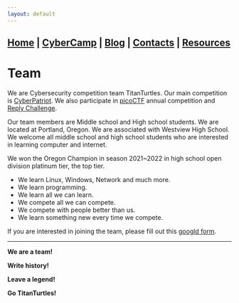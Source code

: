 ```yaml
---
layout: default
---
```


## [Home](./index.html) | [CyberCamp](./cybercamp.html) | [Blog](./blog.html) | [Contacts](./contacts.html) | [Resources](./resources.html)

# Team

We are Cybersecurity competition team TitanTurtles. Our main competition is [CyberPatriot](https://www.uscyberpatriot.org/). We also participate in [picoCTF](https://picoctf.org/) annual competition and [Reply Challenge](https://challenges.reply.com/tamtamy/challenges/category/cybersecurity#home). 

Our team members are Middle school and High school students. We are located at Portland, Oregon. We are associated with Westview High School. We welcome all middle school and high school students who are interested in learning computer and internet.

We won the Oregon Champion in season 2021~2022 in high school open division platinum tier, the top tier.

* We learn Linux, Windows, Network and much more.
* We learn programming.
* We learn all we can learn.
* We compete all we can compete.
* We compete with people better than us.
* We learn something new every time we compete.

If you are interested in joining the team, please fill out this [googld form](https://forms.gle/1DoXWwxivJpWVeSr6).

---

**We are a team!**

**Write history!**

**Leave a legend!**

**Go TitanTurtles!**
